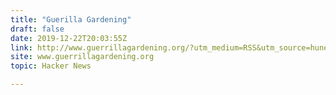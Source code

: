 ```yaml
---
title: "Guerilla Gardening"
draft: false
date: 2019-12-22T20:03:55Z
link: http://www.guerrillagardening.org/?utm_medium=RSS&utm_source=hune
site: www.guerrillagardening.org
topic: Hacker News  

---
```

